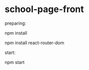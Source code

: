 # school-page-front

preparing:

  npm install

  npm install react-router-dom

start:

  npm start
